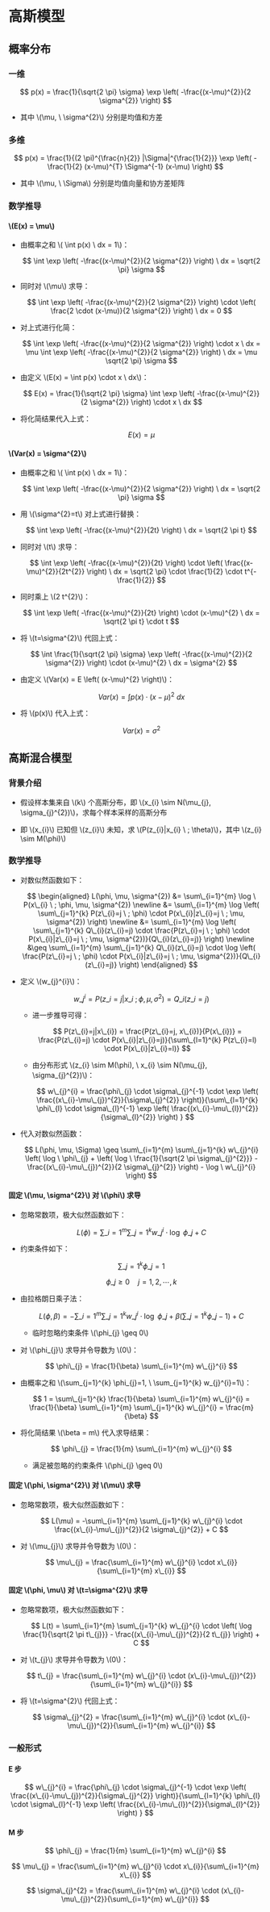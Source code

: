 <script type="text/javascript" src="http://cdn.mathjax.org/mathjax/latest/MathJax.js?config=default"></script>

# 高斯模型

## 概率分布

### 一维

$$ p(x) = \frac{1}{\sqrt{2 \pi} \sigma} \exp \left( -\frac{(x-\mu)^{2}}{2 \sigma^{2}} \right) $$

- 其中 \\(\mu, \ \sigma^{2}\\) 分别是均值和方差

### 多维

$$ p(x) = \frac{1}{(2 \pi)^{\frac{n}{2}} |\Sigma|^{\frac{1}{2}}} \exp \left( -\frac{1}{2} (x-\mu)^{T} \Sigma^{-1} (x-\mu) \right) $$

- 其中 \\(\mu, \ \Sigma\\) 分别是均值向量和协方差矩阵

### 数学推导

#### \\(E(x) = \mu\\)

- 由概率之和 \\( \int p(x) \ dx = 1\\)：

	$$ \int \exp \left( -\frac{(x-\mu)^{2}}{2 \sigma^{2}} \right) \ dx = \sqrt{2 \pi} \sigma $$

- 同时对 \\(\mu\\) 求导：

	$$ \int \exp \left( -\frac{(x-\mu)^{2}}{2 \sigma^{2}} \right) \cdot \left( \frac{2 \cdot (x-\mu)}{2 \sigma^{2}} \right) \ dx = 0 $$

- 对上式进行化简：

	$$ \int \exp \left( -\frac{(x-\mu)^{2}}{2 \sigma^{2}} \right) \cdot x \ dx = \mu \int \exp \left( -\frac{(x-\mu)^{2}}{2 \sigma^{2}} \right) \ dx = \mu \sqrt{2 \pi} \sigma $$

- 由定义 \\(E(x) = \int p(x) \cdot x \ dx\\)：

	$$ E(x) = \frac{1}{\sqrt{2 \pi} \sigma} \int \exp \left( -\frac{(x-\mu)^{2}}{2 \sigma^{2}} \right) \cdot x \ dx $$

- 将化简结果代入上式：

	$$ E(x) = \mu $$

#### \\(Var(x) = \sigma^{2}\\)

- 由概率之和 \\( \int p(x) \ dx = 1\\)：

	$$ \int \exp \left( -\frac{(x-\mu)^{2}}{2 \sigma^{2}} \right) \ dx = \sqrt{2 \pi} \sigma $$

- 用 \\(\sigma^{2}=t\\) 对上式进行替换：

	$$ \int \exp \left( -\frac{(x-\mu)^{2}}{2t} \right) \ dx = \sqrt{2 \pi t} $$

- 同时对 \\(t\\) 求导：

	$$ \int \exp \left( -\frac{(x-\mu)^{2}}{2t} \right) \cdot \left( \frac{(x-\mu)^{2}}{2t^{2}} \right) \ dx = \sqrt{2 \pi} \cdot \frac{1}{2} \cdot t^{-\frac{1}{2}} $$

- 同时乘上 \\(2 t^{2}\\)：

	$$ \int \exp \left( -\frac{(x-\mu)^{2}}{2t} \right) \cdot (x-\mu)^{2} \ dx = \sqrt{2 \pi t} \cdot t $$

- 将 \\(t=\sigma^{2}\\) 代回上式：

	$$ \int \frac{1}{\sqrt{2 \pi} \sigma} \exp \left( -\frac{(x-\mu)^{2}}{2 \sigma^{2}} \right) \cdot (x-\mu)^{2} \ dx = \sigma^{2} $$

- 由定义 \\(Var(x) = E \left( (x-\mu)^{2} \right)\\)：

	$$ Var(x) = \int p(x) \cdot (x-\mu)^{2} \ dx $$

- 将 \\(p(x)\\) 代入上式：

	$$ Var(x) = \sigma^{2} $$

## 高斯混合模型

### 背景介绍

- 假设样本集来自 \\(k\\) 个高斯分布，即 \\(x\_{i} \sim N(\mu\_{j}, \sigma\_{j}^{2})\\)，求每个样本采样的高斯分布

- 即 \\(x\_{i}\\) 已知但 \\(z\_{i}\\) 未知，求 \\(P(z\_{i}|x\_{i} \ ; \theta)\\)，其中 \\(z\_{i} \sim M(\phi)\\)

### 数学推导

- 对数似然函数如下：

	$$
	\begin{aligned}
	L(\phi, \mu, \sigma^{2}) &= \sum\_{i=1}^{m} \log \ P(x\_{i} \ ; \phi, \mu, \sigma^{2}) \newline
	&= \sum\_{i=1}^{m} \log \left( \sum\_{j=1}^{k} P(z\_{i}=j \ ; \phi) \cdot P(x\_{i}|z\_{i}=j \ ; \mu, \sigma^{2}) \right) \newline
	&= \sum\_{i=1}^{m} \log \left( \sum\_{j=1}^{k} Q\_{i}(z\_{i}=j) \cdot \frac{P(z\_{i}=j \ ; \phi) \cdot P(x\_{i}|z\_{i}=j \ ; \mu, \sigma^{2})}{Q\_{i}(z\_{i}=j)} \right) \newline
	&\geq \sum\_{i=1}^{m} \sum\_{j=1}^{k} Q\_{i}(z\_{i}=j) \cdot \log \left( \frac{P(z\_{i}=j \ ; \phi) \cdot P(x\_{i}|z\_{i}=j \ ; \mu, \sigma^{2})}{Q\_{i}(z\_{i}=j)} \right)
	\end{aligned}
	$$

- 定义 \\(w\_{j}^{i}\\)：

	$$ w\_{j}^{i} = P(z\_{i}=j|x\_{i} \ ; \phi, \mu, \sigma^{2}) = Q\_{i}(z\_{i}=j) $$

	- 进一步推导可得：

		$$ P(z\_{i}=j|x\_{i}) = \frac{P(z\_{i}=j, x\_{i})}{P(x\_{i})} = \frac{P(z\_{i}=j) \cdot P(x\_{i}|z\_{i}=j)}{\sum\_{l=1}^{k} P(z\_{i}=l) \cdot P(x\_{i}|z\_{i}=l)} $$

	- 由分布形式 \\(z\_{i} \sim M(\phi), \ x\_{i} \sim N(\mu\_{j}, \sigma\_{j}^{2})\\)：

		$$ w\_{j}^{i} = \frac{\phi\_{j} \cdot \sigma\_{j}^{-1} \cdot \exp \left( \frac{(x\_{i}-\mu\_{j})^{2}}{\sigma\_{j}^{2}} \right)}{\sum\_{l=1}^{k} \phi\_{l} \cdot \sigma\_{l}^{-1} \exp \left( \frac{(x\_{i}-\mu\_{l})^{2}}{\sigma\_{l}^{2}} \right) } $$

- 代入对数似然函数：

	$$ L(\phi, \mu, \Sigma) \geq \sum\_{i=1}^{m} \sum\_{j=1}^{k} w\_{j}^{i} \left( \log \ \phi\_{j} + \left( \log \ \frac{1}{\sqrt{2 \pi \sigma\_{j}^{2}}} - \frac{(x\_{i}-\mu\_{j})^{2}}{2 \sigma\_{j}^{2}} \right) - \log \ w\_{j}^{i} \right) $$

#### 固定 \\(\mu, \sigma^{2}\\) 对 \\(\phi\\) 求导

- 忽略常数项，极大似然函数如下：

	$$ L(\phi) = \sum\_{i=1}^{m} \sum\_{j=1}^{k} w\_{j}^{i} \cdot \log \ \phi\_{j} + C $$

- 约束条件如下：

	$$ \sum\_{j=1}^{k} \phi\_{j} = 1 $$
		
	$$ \phi\_{j} \geq 0 \quad j = 1,2,\cdots,k $$

- 由拉格朗日乘子法：

	$$ L(\phi, \beta) = -\sum\_{i=1}^{m} \sum\_{j=1}^{k} w\_{j}^{i} \cdot \log \ \phi\_{j} + \beta \left( \sum\_{j=1}^{k} \phi\_{j} - 1 \right) + C $$

	- 临时忽略约束条件 \\(\phi\_{j} \geq 0\\)

- 对 \\(\phi\_{j}\\) 求导并令导数为 \\(0\\)：

	$$ \phi\_{j} = \frac{1}{\beta} \sum\_{i=1}^{m} w\_{j}^{i} $$

- 由概率之和 \\(\sum\_{j=1}^{k} \phi\_{j}=1, \ \sum\_{j=1}^{k} w\_{j}^{i}=1\\)：

	$$ 1 = \sum\_{j=1}^{k} \frac{1}{\beta} \sum\_{i=1}^{m} w\_{j}^{i} = \frac{1}{\beta} \sum\_{i=1}^{m} \sum\_{j=1}^{k} w\_{j}^{i} = \frac{m}{\beta} $$

- 将化简结果 \\(\beta = m\\) 代入求导结果：

	$$ \phi\_{j} = \frac{1}{m} \sum\_{i=1}^{m} w\_{j}^{i} $$

	- 满足被忽略的约束条件 \\(\phi\_{j} \geq 0\\)

#### 固定 \\(\phi, \sigma^{2}\\) 对 \\(\mu\\) 求导

- 忽略常数项，极大似然函数如下：

	$$ L(\mu) = -\sum\_{i=1}^{m} \sum\_{j=1}^{k} w\_{j}^{i} \cdot \frac{(x\_{i}-\mu\_{j})^{2}}{2 \sigma\_{j}^{2}} + C $$

- 对 \\(\mu\_{j}\\) 求导并令导数为 \\(0\\)：

	$$ \mu\_{j} = \frac{\sum\_{i=1}^{m} w\_{j}^{i} \cdot x\_{i}}{\sum\_{i=1}^{m} x\_{i}} $$

#### 固定 \\(\phi, \mu\\) 对 \\(t=\sigma^{2}\\) 求导

- 忽略常数项，极大似然函数如下：

	$$ L(t) = \sum\_{i=1}^{m} \sum\_{j=1}^{k} w\_{j}^{i} \cdot \left( \log \frac{1}{\sqrt{2 \pi t\_{j}}} - \frac{(x\_{i}-\mu\_{j})^{2}}{2 t\_{j}} \right) + C $$

- 对 \\(t\_{j}\\) 求导并令导数为 \\(0\\)：

	$$ t\_{j} = \frac{\sum\_{i=1}^{m} w\_{j}^{i} \cdot (x\_{i}-\mu\_{j})^{2}}{\sum\_{i=1}^{m} w\_{j}^{i}} $$

- 将 \\(t=\sigma^{2}\\) 代回上式：

	$$ \sigma\_{j}^{2} = \frac{\sum\_{i=1}^{m} w\_{j}^{i} \cdot (x\_{i}-\mu\_{j})^{2}}{\sum\_{i=1}^{m} w\_{j}^{i}} $$

### 一般形式

#### E 步

$$ w\_{j}^{i} = \frac{\phi\_{j} \cdot \sigma\_{j}^{-1} \cdot \exp \left( \frac{(x\_{i}-\mu\_{j})^{2}}{\sigma\_{j}^{2}} \right)}{\sum\_{l=1}^{k} \phi\_{l} \cdot \sigma\_{l}^{-1} \exp \left( \frac{(x\_{i}-\mu\_{l})^{2}}{\sigma\_{l}^{2}} \right) } $$

#### M 步

$$ \phi\_{j} = \frac{1}{m} \sum\_{i=1}^{m} w\_{j}^{i} $$

$$ \mu\_{j} = \frac{\sum\_{i=1}^{m} w\_{j}^{i} \cdot x\_{i}}{\sum\_{i=1}^{m} x\_{i}} $$

$$ \sigma\_{j}^{2} = \frac{\sum\_{i=1}^{m} w\_{j}^{i} \cdot (x\_{i}-\mu\_{j})^{2}}{\sum\_{i=1}^{m} w\_{j}^{i}} $$